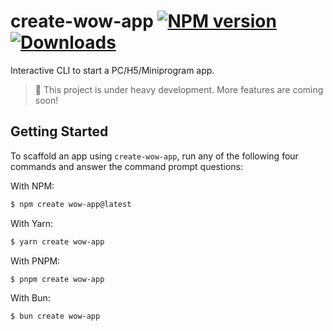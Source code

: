 # create-wow-app [![NPM version][npm-image]][npm-url] [![Downloads][downloads-image]][npm-url]

Interactive CLI to start a PC/H5/Miniprogram app.

> 🚧 This project is under heavy development. More features are coming soon!

## Getting Started
To scaffold an app using `create-wow-app`, run any of the following four commands and answer the command prompt questions:

With NPM:

```bash
$ npm create wow-app@latest
```

With Yarn:

```bash
$ yarn create wow-app
```

With PNPM:

```bash
$ pnpm create wow-app
```

With Bun:

```bash
$ bun create wow-app
```


[downloads-image]: https://img.shields.io/npm/dm/create-wow-app?color=364fc7&logoColor=364fc7
[npm-url]: https://npmjs.com/package/create-wow-app
[npm-image]: https://img.shields.io/npm/v/create-wow-app?color=0b7285&logoColor=0b7285
